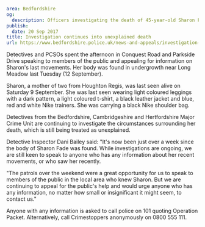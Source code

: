 ```yaml
area: Bedfordshire
og:
  description: Officers investigating the death of 45-year-old Sharon Fade spent time in Houghton Regis on Saturday (16 September), appealing for information from the public.
publish:
  date: 20 Sep 2017
title: Investigation continues into unexplained death
url: https://www.bedfordshire.police.uk/news-and-appeals/investigation-continues-unexplained-death
```

Detectives and PCSOs spent the afternoon in Conquest Road and Parkside Drive speaking to members of the public and appealing for information on Sharon's last movements. Her body was found in undergrowth near Long Meadow last Tuesday (12 September).

Sharon, a mother of two from Houghton Regis, was last seen alive on Saturday 9 September. She was last seen wearing light coloured leggings with a dark pattern, a light coloured t-shirt, a black leather jacket and blue, red and white Nike trainers. She was carrying a black Nike shoulder bag.

Detectives from the Bedfordshire, Cambridgeshire and Hertfordshire Major Crime Unit are continuing to investigate the circumstances surrounding her death, which is still being treated as unexplained.

Detective Inspector Dani Bailey said: "It's now been just over a week since the body of Sharon Fade was found. While investigations are ongoing, we are still keen to speak to anyone who has any information about her recent movements, or who saw her recently.

"The patrols over the weekend were a great opportunity for us to speak to members of the public in the local area who knew Sharon. But we are continuing to appeal for the public's help and would urge anyone who has any information, no matter how small or insignificant it might seem, to contact us."

Anyone with any information is asked to call police on 101 quoting Operation Packet. Alternatively, call Crimestoppers anonymously on 0800 555 111.
